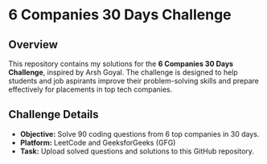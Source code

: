 # 6 Companies 30 Days Challenge

## Overview
This repository contains my solutions for the **6 Companies 30 Days Challenge**, inspired by Arsh Goyal. The challenge is designed to help students and job aspirants improve their problem-solving skills and prepare effectively for placements in top tech companies.

## Challenge Details
- **Objective:** Solve 90 coding questions from 6 top companies in 30 days.
- **Platform:** LeetCode and GeeksforGeeks (GFG)
- **Task:** Upload solved questions and solutions to this GitHub repository.
